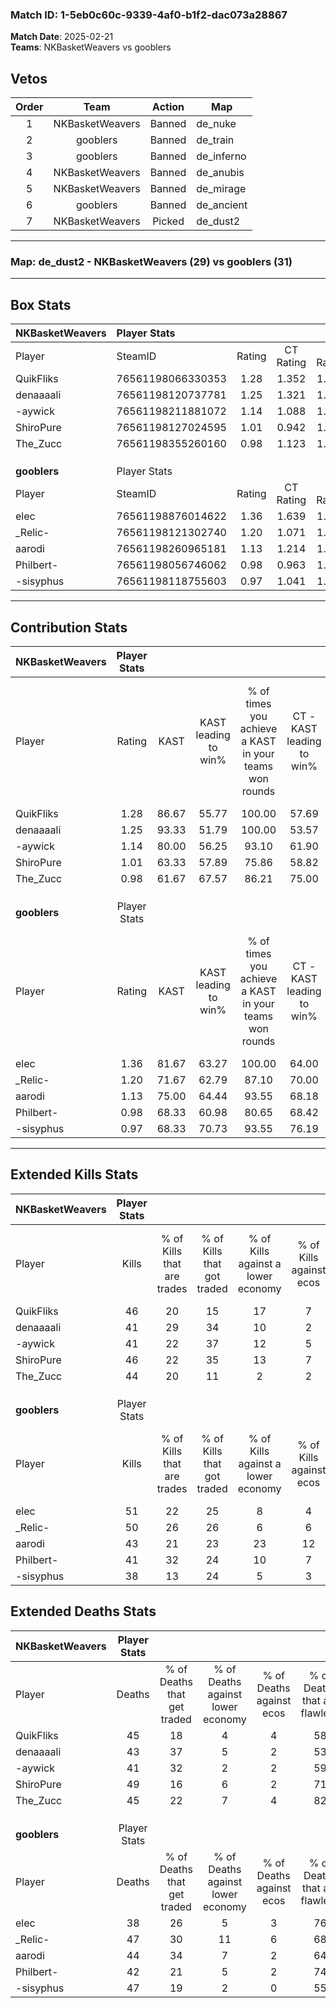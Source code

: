 ### Match ID: 1-5eb0c60c-9339-4af0-b1f2-dac073a28867  
**Match Date**: 2025-02-21  
**Teams**: NKBasketWeavers vs gooblers  

## Vetos  

| Order | Team | Action | Map |
| :---: | :--: | :----: | --- |
| 1 | NKBasketWeavers | Banned | de_nuke |
| 2 | gooblers | Banned | de_train |
| 3 | gooblers | Banned | de_inferno |
| 4 | NKBasketWeavers | Banned | de_anubis |
| 5 | NKBasketWeavers | Banned | de_mirage |
| 6 | gooblers | Banned | de_ancient |
| 7 | NKBasketWeavers | Picked | de_dust2 |

---  

### **Map**: de_dust2 - NKBasketWeavers (29) vs gooblers (31)  
---  

## Box Stats  

| **NKBasketWeavers** | Player Stats      |        |           |          |       |      |       |         |        |      |     |
| :- | :- | :-: | :-: | :-: | :-: | :-: | :-: | :-: | :-: | :-: | :-: |
| Player              | SteamID           | Rating | CT Rating | T Rating | KAST  | ADR  | Kills | Assists | Deaths | K/D  | HS% |
| QuikFliks           | 76561198066330353 |  1.28  |   1.352   |  1.350   | 86.67 | 90.5 |  46   |   20    |   45   | 1.02 | 43  |
| denaaaali           | 76561198120737781 |  1.25  |   1.321   |  1.478   | 93.33 | 85.0 |  41   |   17    |   43   | 0.95 | 60  |
| -aywick             | 76561198211881072 |  1.14  |   1.088   |  1.422   | 80.00 | 75.6 |  41   |   15    |   41   | 1.00 | 29  |
| ShiroPure           | 76561198127024595 |  1.01  |   0.942   |  1.229   | 63.33 | 79.2 |  46   |    6    |   49   | 0.94 | 56  |
| The_Zucc            | 76561198355260160 |  0.98  |   1.123   |  1.012   | 61.67 | 69.3 |  44   |    6    |   45   | 0.98 | 22  |
|                     |                   |        |           |          |       |      |       |         |        |      |     |
|                     |                   |        |           |          |       |      |       |         |        |      |     |
|                     |                   |        |           |          |       |      |       |         |        |      |     |
| **gooblers**        | Player Stats      |        |           |          |       |      |       |         |        |      |     |
| Player              | SteamID           | Rating | CT Rating | T Rating | KAST  | ADR  | Kills | Assists | Deaths | K/D  | HS% |
| elec                | 76561198876014622 |  1.36  |   1.639   |  1.267   | 81.67 | 88.8 |  51   |   15    |   38   | 1.34 | 52  |
| _Relic-             | 76561198121302740 |  1.20  |   1.071   |  1.589   | 71.67 | 90.2 |  50   |   15    |   47   | 1.06 | 44  |
| aarodi              | 76561198260965181 |  1.13  |   1.214   |  1.316   | 75.00 | 82.0 |  43   |   19    |   44   | 0.98 | 48  |
| Philbert-           | 76561198056746062 |  0.98  |   0.963   |  1.174   | 68.33 | 62.1 |  41   |    5    |   42   | 0.98 | 43  |
| -sisyphus           | 76561198118755603 |  0.97  |   1.041   |  1.074   | 68.33 | 78.1 |  38   |   19    |   47   | 0.81 | 47  |
---  

## Contribution Stats  

| **NKBasketWeavers** | Player Stats |       |                      |                                                        |                           |                                                             |                          |                                                            |
| :- | :-: | :-: | :-: | :-: | :-: | :-: | :-: | :-: |
| Player              |    Rating    | KAST  | KAST leading to win% | % of times you achieve a KAST in your teams won rounds | CT - KAST leading to win% | CT - % of times you achieve a KAST in your teams won rounds | T - KAST leading to win% | T - % of times you achieve a KAST in your teams won rounds |
| QuikFliks           |     1.28     | 86.67 |        55.77         |                         100.00                         |           57.69           |                           100.00                            |          53.85           |                           100.00                           |
| denaaaali           |     1.25     | 93.33 |        51.79         |                         100.00                         |           53.57           |                           100.00                            |          50.00           |                           100.00                           |
| -aywick             |     1.14     | 80.00 |        56.25         |                         93.10                          |           61.90           |                            86.67                            |          51.85           |                           100.00                           |
| ShiroPure           |     1.01     | 63.33 |        57.89         |                         75.86                          |           58.82           |                            66.67                            |          57.14           |                           85.71                            |
| The_Zucc            |     0.98     | 61.67 |        67.57         |                         86.21                          |           75.00           |                            80.00                            |          61.90           |                           92.86                            |
|                     |              |       |                      |                                                        |                           |                                                             |                          |                                                            |
|                     |              |       |                      |                                                        |                           |                                                             |                          |                                                            |
|                     |              |       |                      |                                                        |                           |                                                             |                          |                                                            |
| **gooblers**        | Player Stats |       |                      |                                                        |                           |                                                             |                          |                                                            |
| Player              |    Rating    | KAST  | KAST leading to win% | % of times you achieve a KAST in your teams won rounds | CT - KAST leading to win% | CT - % of times you achieve a KAST in your teams won rounds | T - KAST leading to win% | T - % of times you achieve a KAST in your teams won rounds |
| elec                |     1.36     | 81.67 |        63.27         |                         100.00                         |           64.00           |                           100.00                            |          62.50           |                           100.00                           |
| _Relic-             |     1.20     | 71.67 |        62.79         |                         87.10                          |           70.00           |                            87.50                            |          56.52           |                           86.67                            |
| aarodi              |     1.13     | 75.00 |        64.44         |                         93.55                          |           68.18           |                            93.75                            |          60.87           |                           93.33                            |
| Philbert-           |     0.98     | 68.33 |        60.98         |                         80.65                          |           68.42           |                            81.25                            |          54.55           |                           80.00                            |
| -sisyphus           |     0.97     | 68.33 |        70.73         |                         93.55                          |           76.19           |                           100.00                            |          65.00           |                           86.67                            |
---  

## Extended Kills Stats  

| **NKBasketWeavers** | Player Stats |                            |                            |                                    |                         |                              |                                 |                                       |                    |           |
| :- | :-: | :-: | :-: | :-: | :-: | :-: | :-: | :-: | :-: | :-: |
| Player              |    Kills     | % of Kills that are trades | % of Kills that got traded | % of Kills against a lower economy | % of Kills against ecos | % of Kills that are flawless | % of Kills that are close duels | % of Kills that are assisted by flash | Pistol Round Kills | AWP Kills |
| QuikFliks           |      46      |             20             |             15             |                 17                 |            7            |              70              |                7                |                   4                   |         0          |     5     |
| denaaaali           |      41      |             29             |             34             |                 10                 |            2            |              54              |                2                |                   7                   |         2          |     0     |
| -aywick             |      41      |             22             |             37             |                 12                 |            5            |              63              |                7                |                   5                   |         0          |     1     |
| ShiroPure           |      46      |             22             |             35             |                 13                 |            7            |              74              |                9                |                  11                   |         4          |     0     |
| The_Zucc            |      44      |             20             |             11             |                 2                  |            2            |              73              |                5                |                   5                   |         0          |    36     |
|                     |              |                            |                            |                                    |                         |                              |                                 |                                       |                    |           |
|                     |              |                            |                            |                                    |                         |                              |                                 |                                       |                    |           |
|                     |              |                            |                            |                                    |                         |                              |                                 |                                       |                    |           |
| **gooblers**        | Player Stats |                            |                            |                                    |                         |                              |                                 |                                       |                    |           |
| Player              |    Kills     | % of Kills that are trades | % of Kills that got traded | % of Kills against a lower economy | % of Kills against ecos | % of Kills that are flawless | % of Kills that are close duels | % of Kills that are assisted by flash | Pistol Round Kills | AWP Kills |
| elec                |      51      |             22             |             25             |                 8                  |            4            |              71              |                4                |                   4                   |         4          |    15     |
| _Relic-             |      50      |             26             |             26             |                 6                  |            6            |              62              |                2                |                   6                   |         1          |     5     |
| aarodi              |      43      |             21             |             23             |                 23                 |           12            |              63              |               12                |                   5                   |         2          |     6     |
| Philbert-           |      41      |             32             |             24             |                 10                 |            7            |              59              |                2                |                   7                   |         1          |     6     |
| -sisyphus           |      38      |             13             |             24             |                 5                  |            3            |              71              |                3                |                   0                   |         2          |     2     |
## Extended Deaths Stats  

| **NKBasketWeavers** | Player Stats |                             |                                   |                          |                               |                            |                           |               |
| :- | :-: | :-: | :-: | :-: | :-: | :-: | :-: | :-: |
| Player              |    Deaths    | % of Deaths that get traded | % of Deaths against lower economy | % of Deaths against ecos | % of Deaths that are flawless | % of Deaths that are close | % of Deaths while blinded | Deaths to AWP |
| QuikFliks           |      45      |             18              |                 4                 |            4             |              58               |             2              |             2             |       5       |
| denaaaali           |      43      |             37              |                 5                 |            2             |              53               |             7              |             9             |       6       |
| -aywick             |      41      |             32              |                 2                 |            2             |              59               |             10             |             2             |       6       |
| ShiroPure           |      49      |             16              |                 6                 |            2             |              71               |             4              |             8             |       9       |
| The_Zucc            |      45      |             22              |                 7                 |            4             |              82               |             0              |             0             |       8       |
|                     |              |                             |                                   |                          |                               |                            |                           |               |
|                     |              |                             |                                   |                          |                               |                            |                           |               |
|                     |              |                             |                                   |                          |                               |                            |                           |               |
| **gooblers**        | Player Stats |                             |                                   |                          |                               |                            |                           |               |
| Player              |    Deaths    | % of Deaths that get traded | % of Deaths against lower economy | % of Deaths against ecos | % of Deaths that are flawless | % of Deaths that are close | % of Deaths while blinded | Deaths to AWP |
| elec                |      38      |             26              |                 5                 |            3             |              76               |             0              |            11             |       2       |
| _Relic-             |      47      |             30              |                11                 |            6             |              68               |             2              |             6             |      11       |
| aarodi              |      44      |             34              |                 7                 |            2             |              64               |             14             |             2             |       9       |
| Philbert-           |      42      |             21              |                 5                 |            2             |              74               |             2              |             2             |      12       |
| -sisyphus           |      47      |             19              |                 2                 |            0             |              55               |             11             |            11             |       8       |

